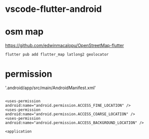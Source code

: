 # vscode-flutter-android

# osm map

https://github.com/edwinmacalopu/OpenStreetMap-flutter

```
flutter pub add flutter_map latlong2 geolocator
```

# permission

'.android/app/src/main/AndroidManifest.xml'

```

<uses-permission android:name="android.permission.ACCESS_FINE_LOCATION" />
<uses-permission android:name="android.permission.ACCESS_COARSE_LOCATION" />
<uses-permission android:name="android.permission.ACCESS_BACKGROUND_LOCATION" />

<application
```